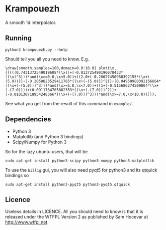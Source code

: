 Krampouezh
==========

A smooth 1d interpolator.

## Running

    python3 krampouezh.py --help

Should tell you all you need to know. E.g.

	\draw[smooth,samples=100,domain=0.0:10.0] plot(\x,{((((0.7431372549019608*(\x))+(-0.013725490196078433*((\x)^3)))*and(\x>=0.0,\x<5.0))+((2.0+(-0.28627450980392155*(\x+(-(5.0))))+(-0.2058823529411765*((\x+(-(5.0)))^2))+(0.04950980392156864*((\x+(-(5.0)))^3)))*and(\x>=5.0,\x<7.0))+((1+(-0.515686274509804*(\x+(-(7.0))))+(0.0911764705882353*((\x+(-(7.0)))^2))+(-0.010130718954248366*((\x+(-(7.0)))^3)))*and(\x>=7.0,\x<10.0)))});

See what you get from the result of this command in `example/`.

## Dependencies

  - Python 3
  - Matplotlib (and Python 3 bindings)
  - Scipy/Numpy for Python 3
  
So for the lazy ubuntu users, that will be

    sudo apt-get install python3-scipy python3-numpy python3-matplotlib
    
 To use the `billig` gui, you will also need pyqt5 for python3 and its qtquick bindings so
 
    sudo apt-get install python3-pyqt5 python3-pyqt5.qtquick


## Licence

Useless details in LICENCE. All you should need to know
is that it is released under the WTFPL Version 2 as published by Sam Hocevar
at http://www.wtfpl.net.
